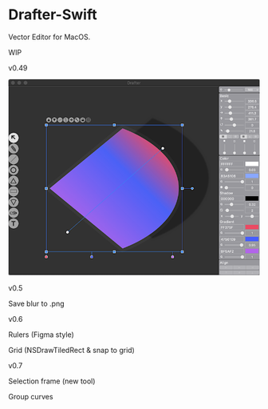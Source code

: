 # Drafter-Swift

Vector Editor for MacOS.

WIP

v0.49

![Screenshot](screenshot/screenshot1.png)


v0.5

Save blur to .png

v0.6

Rulers (Figma style)

Grid (NSDrawTiledRect & snap to grid)

v0.7

Selection frame (new tool)

Group curves
